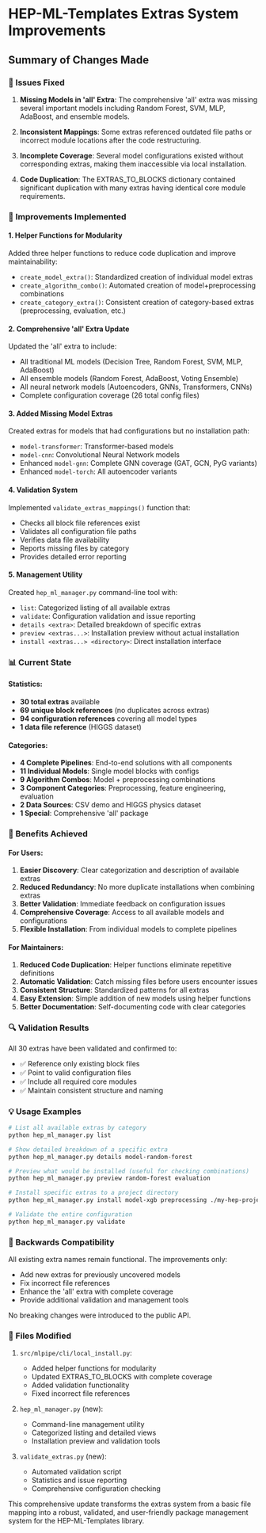 # HEP-ML-Templates Extras System Improvements

## Summary of Changes Made

### 🔧 Issues Fixed

1. **Missing Models in 'all' Extra**: The comprehensive 'all' extra was missing several important models including Random Forest, SVM, MLP, AdaBoost, and ensemble models.

2. **Inconsistent Mappings**: Some extras referenced outdated file paths or incorrect module locations after the code restructuring.

3. **Incomplete Coverage**: Several model configurations existed without corresponding extras, making them inaccessible via local installation.

4. **Code Duplication**: The EXTRAS_TO_BLOCKS dictionary contained significant duplication with many extras having identical core module requirements.

### 🚀 Improvements Implemented

#### 1. Helper Functions for Modularity
Added three helper functions to reduce code duplication and improve maintainability:

- `create_model_extra()`: Standardized creation of individual model extras
- `create_algorithm_combo()`: Automated creation of model+preprocessing combinations  
- `create_category_extra()`: Consistent creation of category-based extras (preprocessing, evaluation, etc.)

#### 2. Comprehensive 'all' Extra Update
Updated the 'all' extra to include:
- All traditional ML models (Decision Tree, Random Forest, SVM, MLP, AdaBoost)
- All ensemble models (Random Forest, AdaBoost, Voting Ensemble)
- All neural network models (Autoencoders, GNNs, Transformers, CNNs)
- Complete configuration coverage (26 total config files)

#### 3. Added Missing Model Extras
Created extras for models that had configurations but no installation path:
- `model-transformer`: Transformer-based models
- `model-cnn`: Convolutional Neural Network models
- Enhanced `model-gnn`: Complete GNN coverage (GAT, GCN, PyG variants)
- Enhanced `model-torch`: All autoencoder variants

#### 4. Validation System
Implemented `validate_extras_mappings()` function that:
- Checks all block file references exist
- Validates all configuration file paths
- Verifies data file availability
- Reports missing files by category
- Provides detailed error reporting

#### 5. Management Utility
Created `hep_ml_manager.py` command-line tool with:
- `list`: Categorized listing of all available extras
- `validate`: Configuration validation and issue reporting
- `details <extra>`: Detailed breakdown of specific extras
- `preview <extras...>`: Installation preview without actual installation
- `install <extras...> <directory>`: Direct installation interface

### 📊 Current State

#### Statistics:
- **30 total extras** available
- **69 unique block references** (no duplicates across extras)
- **94 configuration references** covering all model types
- **1 data file reference** (HIGGS dataset)

#### Categories:
- **4 Complete Pipelines**: End-to-end solutions with all components
- **11 Individual Models**: Single model blocks with configs
- **9 Algorithm Combos**: Model + preprocessing combinations
- **3 Component Categories**: Preprocessing, feature engineering, evaluation
- **2 Data Sources**: CSV demo and HIGGS physics dataset
- **1 Special**: Comprehensive 'all' package

### 🎯 Benefits Achieved

#### For Users:
1. **Easier Discovery**: Clear categorization and description of available extras
2. **Reduced Redundancy**: No more duplicate installations when combining extras
3. **Better Validation**: Immediate feedback on configuration issues
4. **Comprehensive Coverage**: Access to all available models and configurations
5. **Flexible Installation**: From individual models to complete pipelines

#### For Maintainers:
1. **Reduced Code Duplication**: Helper functions eliminate repetitive definitions
2. **Automatic Validation**: Catch missing files before users encounter issues
3. **Consistent Structure**: Standardized patterns for all extras
4. **Easy Extension**: Simple addition of new models using helper functions
5. **Better Documentation**: Self-documenting code with clear categories

### 🔍 Validation Results

All 30 extras have been validated and confirmed to:
- ✅ Reference only existing block files
- ✅ Point to valid configuration files
- ✅ Include all required core modules
- ✅ Maintain consistent structure and naming

### 💡 Usage Examples

```bash
# List all available extras by category
python hep_ml_manager.py list

# Show detailed breakdown of a specific extra
python hep_ml_manager.py details model-random-forest

# Preview what would be installed (useful for checking combinations)
python hep_ml_manager.py preview random-forest evaluation

# Install specific extras to a project directory
python hep_ml_manager.py install model-xgb preprocessing ./my-hep-project

# Validate the entire configuration
python hep_ml_manager.py validate
```

### 🔄 Backwards Compatibility

All existing extra names remain functional. The improvements only:
- Add new extras for previously uncovered models
- Fix incorrect file references
- Enhance the 'all' extra with complete coverage
- Provide additional validation and management tools

No breaking changes were introduced to the public API.

### 📁 Files Modified

1. `src/mlpipe/cli/local_install.py`:
   - Added helper functions for modularity
   - Updated EXTRAS_TO_BLOCKS with complete coverage
   - Added validation functionality
   - Fixed incorrect file references

2. `hep_ml_manager.py` (new):
   - Command-line management utility
   - Categorized listing and detailed views
   - Installation preview and validation tools

3. `validate_extras.py` (new):
   - Automated validation script
   - Statistics and issue reporting
   - Comprehensive configuration checking

This comprehensive update transforms the extras system from a basic file mapping into a robust, validated, and user-friendly package management system for the HEP-ML-Templates library.
